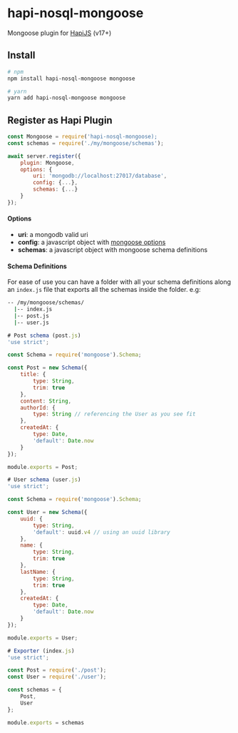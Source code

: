 # hapi-nosql-mongoose
Mongoose plugin for [HapiJS](https://hapijs.com/) (v17+)

## Install

```bash
# npm
npm install hapi-nosql-mongoose mongoose

# yarn
yarn add hapi-nosql-mongoose mongoose
```

## Register as Hapi Plugin

```javascript
const Mongoose = require('hapi-nosql-mongoose);
const schemas = require('./my/mongoose/schemas');

await server.register({
    plugin: Mongoose,
    options: {
        uri: 'mongodb://localhost:27017/database',
        config: {...},
        schemas: {...}
    }
});
```
#### Options
+ **uri**: a mongodb valid uri
+ **config**: a javascript object with [mongoose options](http://mongoosejs.com/docs/connections.html#options)
+ **schemas**: a javascript object with mongoose schema definitions

#### Schema Definitions
For ease of use you can have a folder with all your schema definitions along an `index.js` file that exports all the schemas inside the folder. e.g:

```bash
-- /my/mongoose/schemas/
  |-- index.js
  |-- post.js
  |-- user.js
```

```javascript
# Post schema (post.js)
'use strict';

const Schema = require('mongoose').Schema;

const Post = new Schema({
    title: {
        type: String,
        trim: true
    },
    content: String,
    authorId: {
        type: String // referencing the User as you see fit
    },
    createdAt: {
        type: Date,
        'default': Date.now
    }
});

module.exports = Post;

# User schema (user.js)
'use strict';

const Schema = require('mongoose').Schema;

const User = new Schema({
    uuid: {
        type: String,
        'default': uuid.v4 // using an uuid library
    },
    name: {
        type: String,
        trim: true
    },
    lastName: {
        type: String,
        trim: true
    },
    createdAt: {
        type: Date,
        'default': Date.now
    }
});

module.exports = User;

# Exporter (index.js)
'use strict';

const Post = require('./post');
const User = require('./user');

const schemas = {
    Post,
    User
};

module.exports = schemas
```
